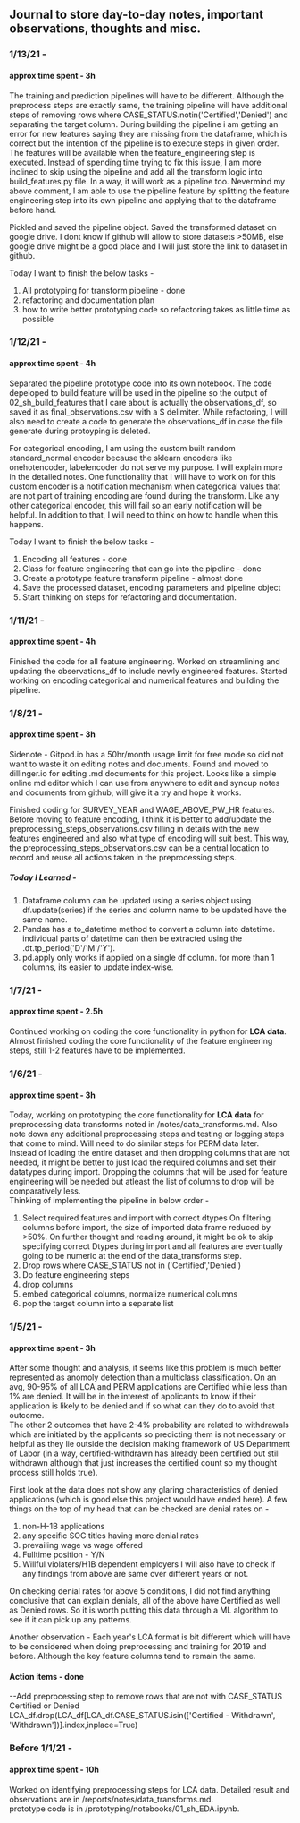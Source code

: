 ## Journal to store day-to-day notes, important observations, thoughts and misc.  
### 1/13/21 -
#### approx time spent - 3h 
The training and prediction pipelines will have to be different. Although the preprocess steps are exactly same, the training pipeline will have additional steps of removing rows where CASE_STATUS.notin('Certified','Denied') and separating the target column. 
During building the pipeline i am getting an error for new features saying they are missing from the dataframe, which is correct but the intention of the pipeline is to execute steps in given order. The features will be available when the feature_engineering step is executed. Instead of spending time trying to fix this issue, I am more inclined to skip using the pipeline and add all the transform logic into build_features.py file. In a way, it will work as a pipeline too.
Nevermind my above comment, I am able to use the pipeline feature by splitting the feature engineering step into its own pipeline and applying that to the dataframe before hand.

Pickled and saved the pipeline object. Saved the transformed dataset on google drive. I dont know if github will allow to store datasets >50MB, else google drive might be a good place and I will just store the link to dataset in github.

Today I want to finish the below tasks -
1. All prototyping for transform pipeline - done
2. refactoring and documentation plan
3. how to write better prototyping code so refactoring takes as little time as possible

### 1/12/21 -
#### approx time spent - 4h 
Separated the pipeline prototype code into its own notebook. The code depeloped to build feature will be used in the pipeline so the output of 02_sh_build_features that I care about is actually the observations_df, so saved it as final_observations.csv with a $ delimiter. While refactoring, I will also need to create a code to generate the observations_df in case the file generate during protoyping is deleted.  

For categorical encoding, I am using the custom built random standard_normal encoder because the sklearn encoders like onehotencoder, labelencoder do not serve my purpose. I will explain more in the detailed notes. One functionality that I will have to work on for this custom encoder is a notification mechanism when categorical values that are not part of training encoding are found during the transform. Like any other categorical encoder, this will fail so an early notification will be helpful. In addition to that, I will need to think on how to handle when this happens. 

Today I want to finish the below tasks -
1. Encoding all features - done
2. Class for feature engineering that can go into the pipeline - done
3. Create a prototype feature transform pipeline - almost done
4. Save the processed dataset, encoding parameters and pipeline object
5. Start thinking on steps for refactoring and documentation.

### 1/11/21 -
#### approx time spent - 4h 
Finished the code for all feature engineering. Worked on streamlining and updating the observations_df to include newly engineered features. Started working on encoding categorical and numerical features and building the pipeline. 

### 1/8/21 -
#### approx time spent - 3h 
Sidenote - Gitpod.io has a 50hr/month usage limit for free mode so did not want to waste it on editing notes and documents. Found and moved to dillinger.io for editing .md documents for this project. Looks like a simple online md editor which I can use from anywhere to edit and syncup notes and documents from github, will give it a try and hope it works.  

Finished coding for SURVEY_YEAR and WAGE_ABOVE_PW_HR features. Before moving to feature encoding, I think it is better to add/update the preprocessing_steps_observations.csv filling in details with the new features engineered and also what type of encoding will suit best. This way, the preprocessing_steps_observations.csv can be a central location to record and reuse all actions taken in the preprocessing steps.  

##### Today I Learned -
1. Dataframe column can be updated using a series object using df.update(series) if the series and column name to be updated have the same name.
2. Pandas has a to_datetime method to convert a column into datetime. individual parts of datetime can then be extracted using the .dt.tp_period('D'/'M'/'Y').
3. pd.apply only works if applied on a single df column. for more than 1 columns, its easier to update index-wise.

### 1/7/21 -  
#### approx time spent - 2.5h  
Continued working on coding the core functionality in python for **LCA data**. Almost finished coding the core functionality of the feature engineering steps, still 1-2 features have to be implemented.  

### 1/6/21 -  
#### approx time spent - 3h  
Today, working on prototyping the core functionality for **LCA data** for preprocessing data transforms noted in /notes/data_transforms.md. Also note down any additional preprocessing steps and testing or logging steps that 
come to mind. Will need to do similar steps for PERM data later.  
Instead of loading the entire dataset and then dropping columns that are not needed, it might be better to just load the required columns and set their datatypes during import. Dropping the columns that will be used for feature engineering 
will be needed but atleast the list of columns to drop will be comparatively less.  
Thinking of implementing the pipeline in below order -  
1. Select required features and import with correct dtypes
On filtering columns before import, the size of imported data frame reduced by >50%. On further thought and reading around, it might be ok to skip specifying correct Dtypes during import and all features are eventually going to be numeric at
the end of the data_transforms step.
2. Drop rows where CASE_STATUS not in ('Certified','Denied')
3. Do feature engineering steps
4. drop columns
5. embed categorical columns, normalize numerical columns
6. pop the target column into a separate list

### 1/5/21 -
#### approx time spent - 3h  
After some thought and analysis, it seems like this problem is much better represented as anomoly detection than a multiclass classification.
On an avg, 90-95% of all LCA and PERM applications are Certified while less than 1% are denied. It will be in the interest of applicants to 
know if their application is likely to be denied and if so what can they do to avoid that outcome.  
The other 2 outcomes that have 2-4% probability are related to withdrawals which are initiated by the applicants so predicting them is not necessary 
or helpful as they lie outside the decision making framework of US Department of Labor (in a way, certified-withdrawn has already been certified but 
still withdrawn although that just increases the certified count so my thought process still holds true).  

First look at the data does not show any glaring characteristics of denied applications (which is good else this project would have ended here).
A few things on the top of my head that can be checked are denial rates on -  
1. non-H-1B applications
2. any specific SOC titles having more denial rates
3. prevailing wage vs wage offered
4. Fulltime position - Y/N
5. Willful violaters/H1B dependent employers
I will also have to check if any findings from above are same over different years or not.  

On checking denial rates for above 5 conditions, I did not find anything conclusive that can explain denials, 
all of the above have Certified as well as Denied rows. So it is worth putting this data through a ML algorithm to see if it can pick up any patterns.

Another observation - Each year's LCA format is bit different which will have to be considered when doing preprocessing and training for 2019 and before.
Although the key feature columns tend to remain the same.  

#### Action items - done  
--Add preprocessing step to remove rows that are not with CASE_STATUS Certified or Denied  
LCA_df.drop(LCA_df[LCA_df.CASE_STATUS.isin(['Certified - Withdrawn', 'Withdrawn'])].index,inplace=True)  

### Before 1/1/21 -  
#### approx time spent - 10h
Worked on identifying preprocessing steps for LCA data. Detailed result and observations are in /reports/notes/data_transforms.md.  
prototype code is in /prototyping/notebooks/01_sh_EDA.ipynb.  





